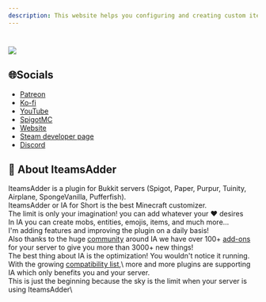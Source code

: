 ```yaml
---
description: This website helps you configuring and creating custom items for my plugin
---
```

# ![](https://readme-typing-svg.herokuapp.com?font=arial&size=30&color=FFFFFF&vCenter=true&width=800&lines=%F0%9F%91%8B+Welcome+To+The+ItesmAdder+Wiki;The+Best+Minecraft+Customizer+;%E2%9C%85Compatible+with+Spigot+1.15.2+to+1.18.2+and+Java+8+to+17%E2%9C%85;%E2%AD%90%E2%AD%90%E2%AD%90%E2%AD%90%E2%AD%90One+of+The+Best+Rated+Premium+Plugins;4000%2B+Downloads+And+1500%2B+Servers;Break+The+Minecraft+Limits;Make+Your+Server+Unique;What+Are+You+Waiting+For%3F)
## 🌐Socials
* [Patreon](http://patreon.com/lonedev)
* [Ko-fi](http://a.devs.beer/kofi)
* [YouTube](http://youtube.com/lonedev)
* [SpigotMC](https://www.spigotmc.org/members/lonedev.88296/#resources)
* [Website](https://www.matteodev.it/)
* [Steam developer page](https://store.steampowered.com/developer/LoneDev/)
* [Discord](https://discord.gg/4dfnpUK)
## 📖 About IteamsAdder
IteamsAdder is a plugin for Bukkit servers (Spigot, Paper, Purpur, Tuinity, Airplane, SpongeVanilla, Pufferfish).\
IteamsAdder or IA for Short is the best Minecraft customizer.\
The limit is only your imagination! you can add whatever your ❤️ desires\
In IA you can create mobs, entities, emojis, items, and much more...\
I'm adding features and improving the plugin on a daily basis! \
Also thanks to the huge [community](https://discord.gg/4dfnpUK) around IA we have over 100+ [add-ons](https://addons.devs.beer/itemsadder/) for your server to give you more than 3000+ new things!\
The best thing about IA is the optimization! You wouldn't notice it running.\
With the growing [compatibility list](https://itemsadder.devs.beer/compatibility-with-other-plugins/compatible),\ more and more plugins are supporting IA which only benefits you and your server.\
This is just the beginning because the sky is the limit when your server is using IteamsAdder\
